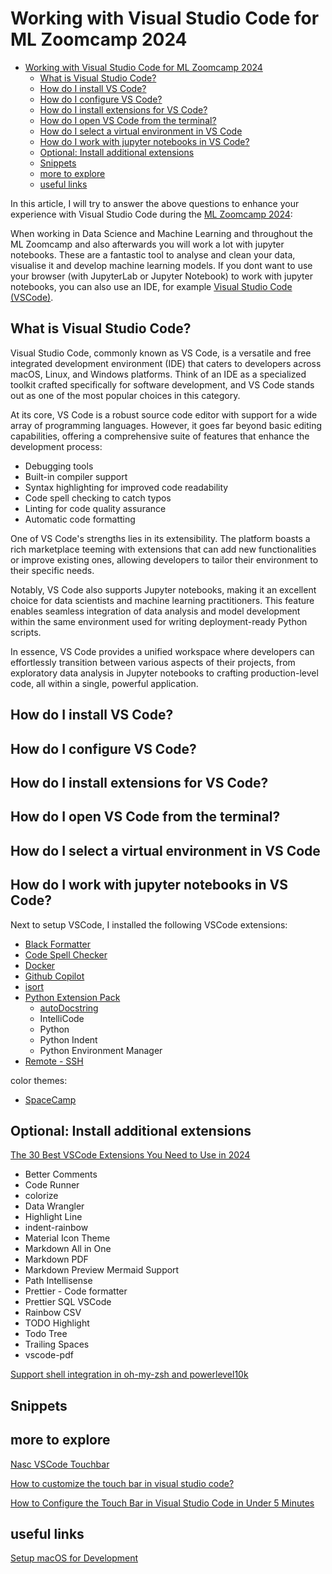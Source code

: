 # Working with Visual Studio Code for ML Zoomcamp 2024

- [Working with Visual Studio Code for ML Zoomcamp 2024](#working-with-visual-studio-code-for-ml-zoomcamp-2024)
  - [What is Visual Studio Code?](#what-is-visual-studio-code)
  - [How do I install VS Code?](#how-do-i-install-vs-code)
  - [How do I configure VS Code?](#how-do-i-configure-vs-code)
  - [How do I install extensions for VS Code?](#how-do-i-install-extensions-for-vs-code)
  - [How do I open VS Code from the terminal?](#how-do-i-open-vs-code-from-the-terminal)
  - [How do I select a virtual environment in VS Code](#how-do-i-select-a-virtual-environment-in-vs-code)
  - [How do I work with jupyter notebooks in VS Code?](#how-do-i-work-with-jupyter-notebooks-in-vs-code)
  - [Optional: Install additional extensions](#optional-install-additional-extensions)
  - [Snippets](#snippets)
  - [more to explore](#more-to-explore)
  - [useful links](#useful-links)

In this article, I will try to answer the above questions to enhance your experience with Visual Studio Code during the [ML Zoomcamp 2024](https://github.com/DataTalksClub/machine-learning-zoomcamp):

When working in Data Science and Machine Learning and throughout the ML Zoomcamp and also afterwards you will work a lot with jupyter notebooks. These are a fantastic tool to analyse and clean your data, visualise it and develop machine learning models. If you dont want to use your browser (with JupyterLab or Jupyter Notebook) to work with jupyter notebooks, you can also use an IDE, for example [Visual Studio Code (VSCode)](https://code.visualstudio.com/docs/python/python-quick-start "VSCode Python Quick Start").

## What is Visual Studio Code?

Visual Studio Code, commonly known as VS Code, is a versatile and free integrated development environment (IDE) that caters to developers across macOS, Linux, and Windows platforms. Think of an IDE as a specialized toolkit crafted specifically for software development, and VS Code stands out as one of the most popular choices in this category.

At its core, VS Code is a robust source code editor with support for a wide array of programming languages. However, it goes far beyond basic editing capabilities, offering a comprehensive suite of features that enhance the development process:

- Debugging tools
- Built-in compiler support
- Syntax highlighting for improved code readability
- Code spell checking to catch typos
- Linting for code quality assurance
- Automatic code formatting

One of VS Code's strengths lies in its extensibility. The platform boasts a rich marketplace teeming with extensions that can add new functionalities or improve existing ones, allowing developers to tailor their environment to their specific needs.

Notably, VS Code also supports Jupyter notebooks, making it an excellent choice for data scientists and machine learning practitioners. This feature enables seamless integration of data analysis and model development within the same environment used for writing deployment-ready Python scripts.

In essence, VS Code provides a unified workspace where developers can effortlessly transition between various aspects of their projects, from exploratory data analysis in Jupyter notebooks to crafting production-level code, all within a single, powerful application.



## How do I install VS Code?

## How do I configure VS Code?



## How do I install extensions for VS Code?



## How do I open VS Code from the terminal?



## How do I select a virtual environment in VS Code



## How do I work with jupyter notebooks in VS Code?



Next to setup VSCode, I installed the following VSCode extensions:

- [Black Formatter](https://github.com/microsoft/vscode-black-formatter)
- [Code Spell Checker](https://github.com/streetsidesoftware/vscode-spell-checker)
- [Docker](https://github.com/microsoft/vscode-docker)
- [Github Copilot](https://marketplace.visualstudio.com/items?itemName=GitHub.copilotvs)
- [isort](https://github.com/microsoft/vscode-isort)
- [Python Extension Pack](https://github.com/DonJayamanne/python-extension-pack)
  - [autoDocstring](https://github.com/NilsJPWerner/autoDocstring)
  - IntelliCode
  - Python
  - Python Indent
  - Python Environment Manager
- [Remote - SSH](https://github.com/Microsoft/vscode-remote-release)

color themes:
- [SpaceCamp](https://github.com/dinogomez/SpaceCamp)

## Optional: Install additional extensions

[The 30 Best VSCode Extensions You Need to Use in 2024](https://hackr.io/blog/best-vscode-extensions)

- Better Comments
- Code Runner
- colorize
- Data Wrangler
- Highlight Line
- indent-rainbow
- Material Icon Theme
- Markdown All in One
- Markdown PDF
- Markdown Preview Mermaid Support
- Path Intellisense
- Prettier - Code formatter
- Prettier SQL VSCode
- Rainbow CSV
- TODO Highlight
- Todo Tree
- Trailing Spaces
- vscode-pdf

[Support shell integration in oh-my-zsh and powerlevel10k](https://github.com/microsoft/vscode/issues/146587)

## Snippets

## more to explore

[Nasc VSCode Touchbar](https://marketplace.visualstudio.com/items?itemName=felipe.nasc-touchbar)

[How to customize the touch bar in visual studio code?](https://stackoverflow.com/questions/47060436/how-to-customize-the-touch-bar-in-visual-studio-code)

[How to Configure the Touch Bar in Visual Studio Code in Under 5 Minutes ](https://dev.to/p42/how-to-configure-the-touch-bar-in-visual-studio-code-in-under-5-minutes-50lm)

## useful links

[Setup macOS for Development]

[Setup macOS for Development
]: https://dev.to/equiman/setup-macos-for-development-3kc2